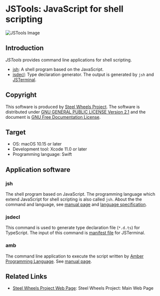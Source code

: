 # JSTools: JavaScript for shell scripting

![JSTools Image](./Document/images/JSTools-ScreenShot-1.png)

## Introduction
*JSTools* provides command line applications for shell scripting.
* [jsh](#jsh): A shell program based on the JavaScript.
* [jsdecl](＃jsdecl): Type declaration generator. The output is generated by `jsh` and [JSTerminal](https://github.com/steelwheels/JSTerminal/blob/master/README.md).

## Copyright
This software is produced by [Steel Wheels Project](http://steelwheels.github.io). The software is distributed under
[GNU GENERAL PUBLIC LICENSE Version 2.1](https://www.gnu.org/licenses/old-licenses/gpl-2.0.en.html#SEC1) and the document is [GNU Free Documentation License](https://www.gnu.org/licenses/fdl-1.3.en.html).

## Target
* OS: macOS 10.15 or later
* Development tool: Xcode 11.0 or later
* Programming language: Swift

## Application software
### jsh
The shell program based on JavaScript. The programming language which extend JavaScript for shell scripting is also called `jsh`.
About the the command and language, see [manual page](https://github.com/steelwheels/JSTools/blob/master/Document/jsh-man.md) and [language specification](https://github.com/steelwheels/JSTools/blob/master/Document/jsh-lang.md).

### jsdecl
This command is used to generate type declaration file (`*.d.ts`) for TypeScript. The input of this command is [manifest file](https://github.com/steelwheels/JSTools/blob/master/Document/jspkg.md) for JSTerminal.

### amb
The command line application to execute the script written by [Amber Programming Language](https://github.com/steelwheels/Amber/blob/master/Document/amber-language.md).
See [manual page](https://github.com/steelwheels/JSTools/blob/master/Document/amb-man.md).

## Related Links
* [Steel Wheels Project Web Page](http://steelwheels.github.io): Steel Wheels Project: Main Web Page
